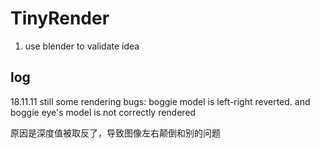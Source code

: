 # TinyRender

1. use blender to validate idea

## log

18.11.11
still some rendering bugs: boggie model is left-right reverted. and boggie eye's model is not correctly rendered

原因是深度值被取反了，导致图像左右颠倒和别的问题